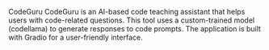 CodeGuru
CodeGuru is an AI-based code teaching assistant that helps users with code-related questions. This tool uses a custom-trained model (codellama) to generate responses to code prompts. The application is built with Gradio for a user-friendly interface.

